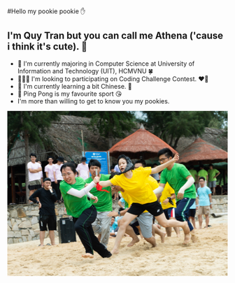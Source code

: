 #Hello my pookie pookie ✋
## I'm Quy Tran but you can call me Athena ('cause i think it's cute). 🤟
- 📖 I'm currently majoring in Computer Science at University of Information and Technology (UIT), HCMVNU 🍀 
- 🧑‍🤝‍🧑 I'm looking to participating on Coding Challenge Contest. ❤️‍🔥
- 🌳 I'm currently learning a bit Chinese. 🤘
- 🏓 Ping Pong is my favourite sport 😘
- I'm more than willing to get to know you my pookies. 


<picture>
  <source media="(prefers-color-scheme: dark)" srcset="https://github.com/QuyTran2906/QuyTran2906/blob/a91281fcc3e6120792cb5c33c2ce69771588b4b7/461386596_966525001945937_4196646857514486153_n.jpg">
  <source media="(prefers-color-scheme: light)" srcset="https://github.com/QuyTran2906/QuyTran2906/blob/a91281fcc3e6120792cb5c33c2ce69771588b4b7/461289397_966550085276762_4855311939072317323_n.jpg">
  <img alt="me and my pookies" src="https://github.com/QuyTran2906/QuyTran2906/blob/a91281fcc3e6120792cb5c33c2ce69771588b4b7/461175949_966531585278612_8933216479491350081_n.jpg">
</picture>
